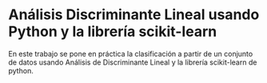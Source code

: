 # Análisis Discriminante Lineal usando Python y la librería scikit-learn


En este trabajo se pone en práctica la clasificación a partir de un conjunto de datos usando Análisis de Discriminante Lineal y la librería scikit-learn de python.
